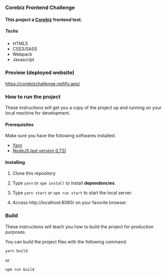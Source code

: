 ### Corebiz Frontend Challenge
#### This project a [Corebiz](https://www.corebiz.ag/ "Corebiz") frontend test.

##### Techs
- HTML5
- CSS3/SASS
- Webpack
- Javascript

### Preview (deployed website)
https://corebizchallenge.netlify.app/

### How to run the project
These instructions will get you a copy of the project up and running on your local machine for development.
#### Prerequisites

Make sure you have the following softwares installed.

- [Yarn](https://yarnpkg.com/)
- [NodeJS last version (LTS)](https://nodejs.org/en/)

#### Installing

1. Clone this repository

2. Type ```yarn``` or ```npm install``` to install **dependencies**.

3. Type ```yarn start``` or ```npm run start``` to start the local server.

4. Access http://localhost:8080/ on your favorite browser.

### Build
These instructions will teach you how to build the project for production purposes.

You can build the project files with the following command.
```
yarn build
```
or
```
npm run build
```